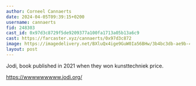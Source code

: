 ```yaml
---
author: Corneel Cannaerts
date: 2024-04-05T09:39:15+0200
username: cannaerts
fid: 248303
cast_id: 0x97d3c8729f5de9209377a100fa1713a05b13a6c9
cast: https://farcaster.xyz/cannaerts/0x97d3c872
image: https://imagedelivery.net/BXluQx4ige9GuW0Ia56BHw/3b4bc3db-ae9b-495b-0f21-8335165f9100/original
layout: post
---
```


Jodi, book published in 2021 when they won kunsttechniek price.

https://wwwwwwwww.jodi.org/

<img src='https://imagedelivery.net/BXluQx4ige9GuW0Ia56BHw/3b4bc3db-ae9b-495b-0f21-8335165f9100/original' alt='' referrerpolicy='no-referrer'/>
